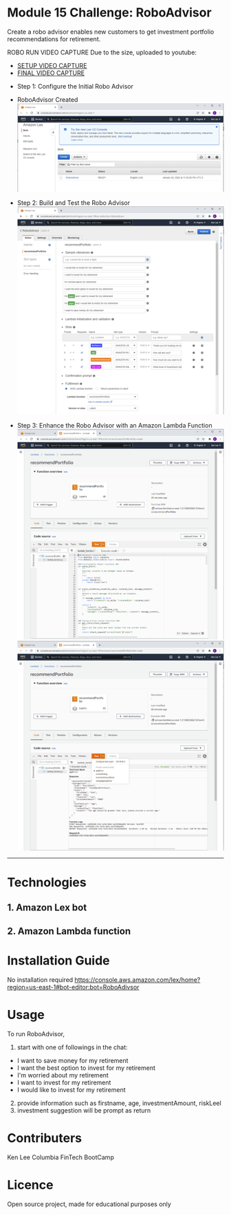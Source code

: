 # Module 15 Challenge: RoboAdvisor
Create a robo advisor enables new customers to get investment portfolio recommendations for retirement.


ROBO RUN VIDEO CAPTURE
Due to the size, uploaded to youtube: 
- [SETUP VIDEO CAPTURE](https://youtu.be/3-7w8Q0oxSE)
- [FINAL VIDEO CAPTURE](https://youtu.be/LgwO7rljaGM)

* Step 1: Configure the Initial Robo Advisor
- RoboAdvisor Created
![ROBOADVISOR](https://github.com/klee08/module_challenges/blob/main/Module15_challenge/Resources/image1.PNG)
* Step 2: Build and Test the Robo Advisor
![ROBO_CONFIG](https://github.com/klee08/module_challenges/blob/main/Module15_challenge/Resources/image2.PNG)


* Step 3: Enhance the Robo Advisor with an Amazon Lambda Function
![LAMBDA](https://github.com/klee08/module_challenges/blob/main/Module15_challenge/Resources/image3.PNG)
![LAMBDA](https://github.com/klee08/module_challenges/blob/main/Module15_challenge/Resources/image4.PNG)

_____________________________________________________
# Technologies
## 1. Amazon Lex bot
## 2. Amazon Lambda function

# Installation Guide
No installation required
https://console.aws.amazon.com/lex/home?region=us-east-1#bot-editor:bot=RoboAdivsor

# Usage
To run RoboAdvisor, 
1. start with one of followings in the chat:
- I want to save money for my retirement
- I want the best option to invest for my retirement
- I'm worried about my retirement
- I want to invest for my retirement
- I would like to invest for my retirement
2. provide information such as firstname, age, investmentAmount, riskLeel
3. investment suggestion will be prompt as return

# Contributers
Ken Lee
Columbia FinTech BootCamp
# Licence
Open source project, made for educational purposes only
